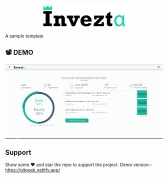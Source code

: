 <p align="center">
    <img src="./Images/preview-logo.png" alt="Invezta" width="280px">
</p>

A sample template 

## :film_projector: DEMO
<p align="center">
<img src="./Images/preview.png" width="700px" alt="Demo of Template">
</p>

## Support

Show some :heart: and star the repo to support the project. Demo version:- https://gitpeek.netlify.app/
